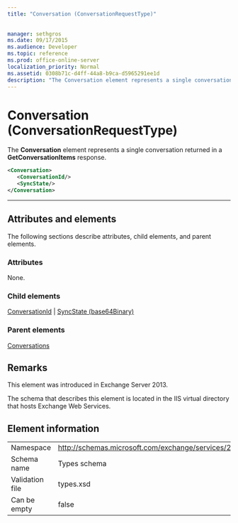 ```yaml
---
title: "Conversation (ConversationRequestType)"
 
 
manager: sethgros
ms.date: 09/17/2015
ms.audience: Developer
ms.topic: reference
ms.prod: office-online-server
localization_priority: Normal
ms.assetid: 0308b71c-d4ff-44a8-b9ca-d5965291ee1d
description: "The Conversation element represents a single conversation returned in a GetConversationItems response."
---
```


# Conversation (ConversationRequestType)

The **Conversation** element represents a single conversation returned in a **GetConversationItems** response. 
  
```XML
<Conversation>
   <ConversationId/>
   <SyncState/>
</Conversation>
```

 ****
## Attributes and elements

The following sections describe attributes, child elements, and parent elements.
  
### Attributes

None.
  
### Child elements

[ConversationId](conversationid.md) | [SyncState (base64Binary)](syncstate-base64binary.md)
  
### Parent elements

[Conversations](conversations-ex15websvcsotherref.md)
  
## Remarks

This element was introduced in Exchange Server 2013.
  
The schema that describes this element is located in the IIS virtual directory that hosts Exchange Web Services.
  
## Element information

|||
|:-----|:-----|
|Namespace  <br/> |http://schemas.microsoft.com/exchange/services/2006/types  <br/> |
|Schema name  <br/> |Types schema  <br/> |
|Validation file  <br/> |types.xsd  <br/> |
|Can be empty  <br/> |false  <br/> |
   

